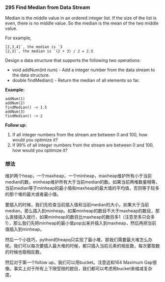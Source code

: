 ### 295 Find Median from Data Stream

Median is the middle value in an ordered integer list. If the size of the list is even, there is no middle value. So the median is the mean of the two middle value.

For example,

```
[2,3,4]`, the median is `3
[2,3]`, the median is `(2 + 3) / 2 = 2.5
```

Design a data structure that supports the following two operations:

- void addNum(int num) - Add a integer number from the data stream to the data structure.
- double findMedian() - Return the median of all elements so far.

 

**Example:**

```
addNum(1)
addNum(2)
findMedian() -> 1.5
addNum(3) 
findMedian() -> 2
```

 

**Follow up:**

1. If all integer numbers from the stream are between 0 and 100, how would you optimize it?
2. If 99% of all integer numbers from the stream are between 0 and 100, how would you optimize it?

### 想法

维护两个heap，一个maxheap，一个minheap，maxheap维护所有小于当前median的数，minheap维护所有大于当前median的数。如果当前两堆数量相等，当前median等于minheap的最小值和maxheap的最大值的平均值，否则等于较多的那个堆的最大或者最小值。

要插入的时候，我们先检查当前插入值和当前median的大小。如果大于当前median，那么插入到minheap。如果minheap的数目不大于maxheap的数目，那么直接插入就行，如果minheap的数目比maxheap的数目多1（注意至多只会多1），那么我们先把minheap的最小值pop出来并插入到maxheap，然后再把当前值插入到minheap。

然后一个小技巧，python的heapq只实现了最小堆，那我们需要最大堆怎么办呢。我们可以每次要插入最大堆的时候，都只插入当前元素的相反数，每次要取数的时候也取相反数。

然后对于第一个follow up，我们可以用bucket。注意这和164 Maximum Gap很像。事实上对于所有上下限受限的题目，我们都可以考虑用bucket来缩减复杂度。